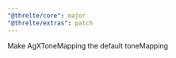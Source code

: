 ```yaml
---
"@threlte/core": major
"@threlte/extras": patch
---
```


Make AgXToneMapping the default toneMapping
